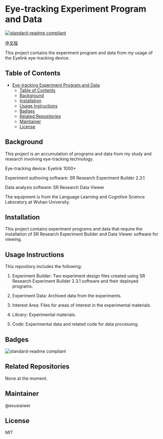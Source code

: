 # Eye-tracking Experiment Program and Data

[![standard-readme compliant](https://img.shields.io/badge/readme%20style-standard-brightgreen.svg?style=flat-square)](https://github.com/RichardLitt/standard-readme)

[中文版](https://github.com/exusiaiwei/EyeTracking-Experiment-WZC/blob/main/readme_zh.md)

This project contains the experiment program and data from my usage of the Eyelink eye-tracking device.

## Table of Contents

- [Eye-tracking Experiment Program and Data](#eye-tracking-experiment-program-and-data)
  - [Table of Contents](#table-of-contents)
  - [Background](#background)
  - [Installation](#installation)
  - [Usage Instructions](#usage-instructions)
  - [Badges](#badges)
  - [Related Repositories](#related-repositories)
  - [Maintainer](#maintainer)
  - [License](#license)

## Background

This project is an accumulation of programs and data from my study and research involving eye-tracking technology.

Eye-tracking device: Eyelink 1000+

Experiment authoring software: SR Research Experiment Builder 2.3.1

Data analysis software: SR Research Data Viewer

The equipment is from the Language Learning and Cognitive Science Laboratory at Wuhan University.

## Installation

This project contains experiment programs and data that require the installation of SR Research Experiment Builder and Data Viewer software for viewing.

## Usage Instructions

This repository includes the following:

1. Experiment Builder: Two experiment design files created using SR Research Experiment Builder 2.3.1 software and their deployed programs.

2. Experiment Data: Archived data from the experiments.

3. Interest Area: Files for areas of interest in the experimental materials.

4. Library: Experimental materials.

5. Code: Experimental data and related code for data processing.

## Badges

![standard-readme compliant](https://img.shields.io/badge/readme%20style-standard-brightgreen.svg?style=flat-square)

## Related Repositories

None at the moment.

## Maintainer

@exusiaiwei

## License

MIT
